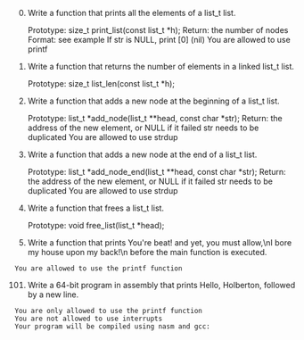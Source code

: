 0.	Write a function that prints all the elements of a list_t list.

    Prototype: size_t print_list(const list_t *h);
    Return: the number of nodes
    Format: see example
    If str is NULL, print [0] (nil)
    You are allowed to use printf

1.	Write a function that returns the number of elements in a linked list_t list.

    Prototype: size_t list_len(const list_t *h);

2.	Write a function that adds a new node at the beginning of a list_t list.

    Prototype: list_t *add_node(list_t **head, const char *str);
    Return: the address of the new element, or NULL if it failed
    str needs to be duplicated
    You are allowed to use strdup

3.	Write a function that adds a new node at the end of a list_t list.

    Prototype: list_t *add_node_end(list_t **head, const char *str);
    Return: the address of the new element, or NULL if it failed
    str needs to be duplicated
    You are allowed to use strdup

4.	Write a function that frees a list_t list.

    Prototype: void free_list(list_t *head);

100.	Write a function that prints You're beat! and yet, you must allow,\nI bore my house upon my back!\n before the main function is executed.

    You are allowed to use the printf function

101.	Write a 64-bit program in assembly that prints Hello, Holberton, followed by a new line.

    You are only allowed to use the printf function
    You are not allowed to use interrupts
    Your program will be compiled using nasm and gcc:

